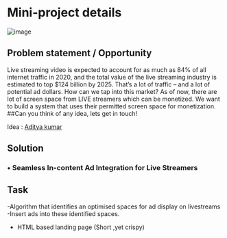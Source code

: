 # Mini-project details

![image](https://user-images.githubusercontent.com/68345490/174316583-fdf46630-82b7-420b-b114-c59ce8e08d98.png)
## Problem statement / Opportunity
Live streaming video is expected to account for as much as 84% of all internet traffic in 2020, and the total value of the live streaming industry is estimated to top $124 billion by 2025. 
That’s a lot of traffic – and a lot of potential ad dollars.
How can we tap into this market?
As of now, there are lot of screen space from LIVE streamers which can be monetized.
We want to build a system that uses their permitted screen space for monetization.
##Can you think of any idea, lets get in touch!


Idea : [Aditya kumar](https://wa.me/919078146574)


## Solution
### • Seamless In-content Ad Integration for Live Streamers 

## Task
-Algorithm that identifies an optimised spaces for ad display on livestreams
-Insert ads into these identified spaces.
- HTML based landing page (Short ,yet crispy)
